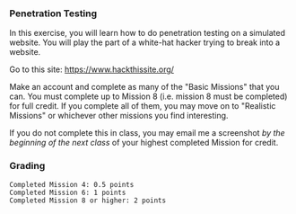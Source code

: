 ### Penetration Testing

In this exercise, you will learn how to do penetration testing on a simulated website.  You will play the part of a white-hat hacker trying to break into a website.

Go to this site: https://www.hackthissite.org/

Make an account and complete as many of the "Basic Missions" that you can.  You must complete up to Mission 8 (i.e. mission 8 must be completed) for full credit.  If you complete all of them, you may move on to "Realistic Missions" or whichever other missions you find interesting.

If you do not complete this in class, you may email me a screenshot _by the beginning of the next class_ of your highest completed Mission for credit.

### Grading

```
Completed Mission 4: 0.5 points
Completed Mission 6: 1 points
Completed Mission 8 or higher: 2 points
```
